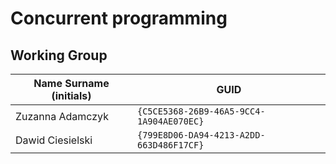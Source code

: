 # Concurrent programming

## Working Group

| Name Surname (initials) | GUID                                     |
| ----------------------- | ---------------------------------------- |
| Zuzanna Adamczyk        | `{C5CE5368-26B9-46A5-9CC4-1A904AE070EC}` |
| Dawid Ciesielski        | `{799E8D06-DA94-4213-A2DD-663D486F17CF}` |